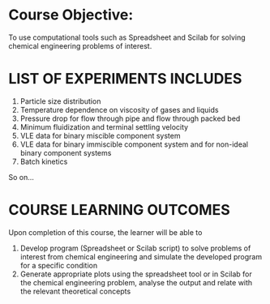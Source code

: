 # Course Objective:
To use computational tools such as Spreadsheet and Scilab for solving chemical engineering problems of interest.

# LIST OF EXPERIMENTS INCLUDES
1. Particle size distribution
2. Temperature dependence on viscosity of gases and liquids
3. Pressure drop for flow through pipe and flow through packed bed
4. Minimum fluidization and terminal settling velocity
5. VLE data for binary miscible component system
6. VLE data for binary immiscible component system and for non-ideal binary component systems
7. Batch kinetics

So on...

# COURSE LEARNING OUTCOMES
Upon completion of this course, the learner will be able to
1. Develop program (Spreadsheet or Scilab script) to solve problems of interest from chemical engineering and simulate the developed program for a specific condition
2. Generate appropriate plots using the spreadsheet tool or in Scilab for the chemical engineering problem, analyse the output and relate with the relevant theoretical concepts
